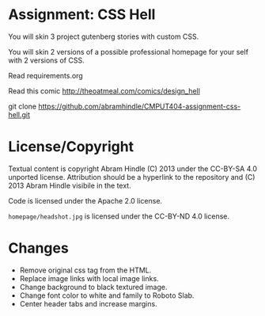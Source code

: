 Assignment: CSS Hell
====================

You will skin 3 project gutenberg stories with custom CSS.

You will skin 2 versions of a possible professional homepage for your
self with 2 versions of CSS.

Read requirements.org

Read this comic http://theoatmeal.com/comics/design_hell

git clone https://github.com/abramhindle/CMPUT404-assignment-css-hell.git

License/Copyright
=================

Textual content is copyright Abram Hindle (C) 2013 under the CC-BY-SA
4.0 unported license. Attribution should be a hyperlink to the
repository and (C) 2013 Abram Hindle visibile in the text.

Code is licensed under the Apache 2.0 license.

`homepage/headshot.jpg` is licensed under the CC-BY-ND 4.0 license.

Changes
=======
+ Remove original css tag from the HTML.
+ Replace image links with local image links.
+ Change background to black textured image.
+ Change font color to white and family to Roboto Slab.
+ Center header tabs and increase margins.
